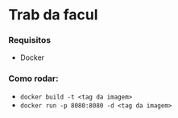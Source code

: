 # Trab da facul

### Requisitos
  - Docker
 
### Como rodar:
  * ``docker build -t <tag da imagem>``
  * ``docker run -p 8080:8080 -d <tag da imagem>``
